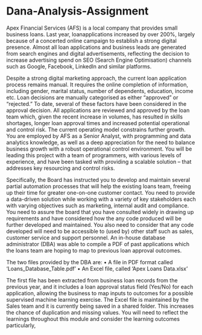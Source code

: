# Dana-Analysis-Assignment
Apex Financial Services (AFS) is a local company that provides small business loans. Last year, loanapplications increased by over 200%, largely because of a concerted online campaign to establish a strong digital presence. Almost all loan applications and business leads are generated from search engines and digital advertisements, reflecting the decision to increase advertising spend on SEO (Search Engine Optimisation) channels such as Google, Facebook, LinkedIn and similar platforms. 

Despite a strong digital marketing approach, the current loan application process remains manual. It requires the online completion of information, including gender, marital status, number of dependents, education, income etc. Loan decisions are manually categorised as either “approved” or “rejected.” To date, several of these factors have been considered in the approval decision. All applications are reviewed and approved by the loan team which, given the recent increase in volumes, has resulted in skills shortages, longer loan approval times and increased potential operational and control risk. The current operating model constrains further growth. You are employed by AFS as a Senior Analyst, with programming and data analytics knowledge, as well as a deep appreciation for the need to balance business growth with a robust operational control environment. You will be leading this project with a team of programmers, with various levels of experience, and have been tasked with providing a scalable solution – that addresses key resourcing and control risks. 

Specifically, the Board has instructed you to develop and maintain several partial automation processes that will help the existing loans team, freeing up their time for greater one-on-one customer contact. You need to provide a data-driven solution while working with a variety of key stakeholders each with varying objectives such as marketing, internal audit and compliance. You need to assure the board that you have consulted widely in drawing up requirements and have considered how the any code produced will be further developed and maintained. You also need to consider that any code developed will need to be accessible to (used by) other staff such as sales, customer service and support personnel. An in-house database administrator (DBA) was able to compile a PDF of past applications which the loans team are hoping to map to previous loan approval outcomes. 

The two files provided by the DBA are: 
• A file in PDF format called ‘Loans_Database_Table.pdf’ 
• An Excel file, called ‘Apex Loans Data.xlsx’ 

The first file has been extracted from business loan records from the previous year, and it includes a loan approval status field (Yes/No) for each application, allowing the business to map inputs to outcomes for a possible supervised machine learning exercise. The Excel file is maintained by the Sales team and it is currently being saved in a shared folder. This 
increases the chance of duplication and missing values. You will need to reflect the learnings throughout this module and consider the learning outcomes 
particularly,
